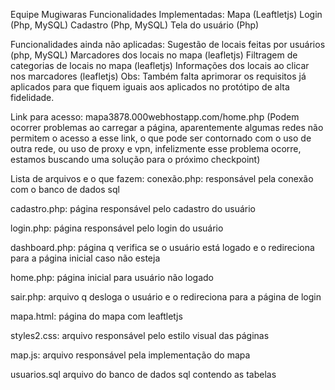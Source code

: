 Equipe Mugiwaras
Funcionalidades Implementadas:
Mapa (Leaftletjs)
Login (Php, MySQL)
Cadastro (Php, MySQL)
Tela do usuário (Php)

Funcionalidades ainda não aplicadas:
Sugestão de locais feitas por usuários (php, MySQL)
Marcadores dos locais no mapa (leafletjs)
Filtragem de categorias de locais no mapa (leafletjs)
Informações dos locais ao clicar nos marcadores (leafletjs)
Obs: Também falta aprimorar os requisitos já aplicados para que fiquem iguais aos aplicados no protótipo de alta fidelidade.

Link para acesso:
mapa3878.000webhostapp.com/home.php
(Podem ocorrer problemas ao carregar a página, aparentemente algumas redes não permitem o acesso a esse link, o que pode ser contornado com o uso de outra rede, ou uso de proxy e vpn, infelizmente esse problema ocorre, estamos buscando uma solução para o próximo checkpoint)

Lista de arquivos e o que fazem:
conexão.php:
responsável pela conexão com o banco de dados sql

cadastro.php:
página responsável pelo cadastro do usuário

login.php:
página responsável pelo login do usuário

dashboard.php:
página q verifica se o usuário está logado e o redireciona para a página inicial caso não esteja

home.php:
página inicial para usuário não logado

sair.php:
arquivo q desloga o usuário e o redireciona para a página de login

mapa.html:
página do mapa com leaftletjs

styles2.css:
arquivo responsável pelo estilo visual das páginas

map.js:
arquivo responsável pela implementação do mapa

usuarios.sql
arquivo do banco de dados sql contendo as tabelas
